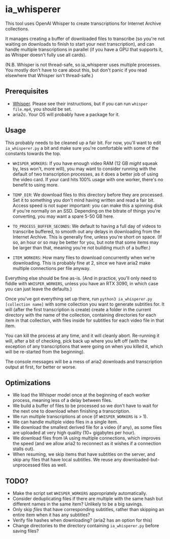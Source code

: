 # ia_whisperer

This tool uses OpenAI Whisper to create transcriptions for Internet Archive collections.

It manages creating a buffer of downloaded files to transcribe (so you're not waiting on downloads to finish to start your next transcription), and can handle multiple transcriptions in parallel (if you have a GPU that supports it, as Whisper doesn't fully use all cards).

(N.B. Whisper is not thread-safe, so ia_whisperer uses multiple processes. You mostly don't have to care about this, but don't panic if you read elsewhere that Whisper isn't thread-safe.)

## Prerequisites

* [Whisper](https://github.com/openai/whisper). Please see their instructions, but if you can run `whisper file.mp4`, you should be set.
* aria2c. Your OS will probably have a package for it.

## Usage

This probably needs to be cleaned up a fair bit. For now, you'll want to edit `ia_whisperer.py` a bit and make sure you're comfortable with some of the constants towards the top.

* `WHISPER_WORKERS`: If you have enough video RAM (12 GB *might* squeak by, less won't, more will), you may want to consider running with the default of two transcription processes, as it does a better job of using the video card. If your card hits 100% usage with one worker, there's no benefit to using more.

* `TEMP_DIR`: We download files to this directory before they are processed. Set it to something you don't mind having written and read a fair bit. Access speed is not super important: you can make this a spinning disk if you're normally on an SSD. Depending on the bitrate of things you're converting, you may want a spare 5-50 GB here.

* `TO_PROCESS_BUFFER_SECONDS`: We default to having a full day of videos to transcribe buffered, to smooth out any delays in downloading from the Internet Archive. This is generally fine, unless you're short on space. (If so, an hour or so may be better for you, but note that some items may be larger than that, meaning you're not building much of a buffer.)

* `ITEM_WORKERS`: How many files to download concurrently when we're downloading. This is probably fine at 2, since we have aria2 make multiple connections per file anyway.

Everything else should be fine as-is. (And in practice, you'll only need to fiddle with `WHISPER_WORKERS`, unless you have an RTX 3090, in which case you can just leave the defaults.)

Once you've got everything set up there, run `python3 ia_whisperer.py [collection name]` with some collection you want to generate subtitles for. It will (after the first transcription is create) create a folder in the current directory with the name of the collection, containing directories for each item in that collection, with files inside for subtitles for each video file in that item.

You can kill the process at any time, and it will cleanly abort. Re-running it will, after a bit of checking, pick back up where you left off (with the exception of any transcriptions that were going on when you killed it, which will be re-started from the beginning).

The console messages will be a mess of aria2 downloads and transcription output at first, for better or worse.

## Optimizations

* We load the Whisper model once at the beginning of each worker process, meaning less of a delay between files.
* We build a buffer of files to be processed so we don't have to wait for the next one to download when finishing a transcription.
* We run multiple transcriptions at once (if `WHISPER_WORKERS` is > 1).
* We can handle multiple video files in a single item.
* We download the smallest derived file for a video (if any), as some files are uploaded at very high quality (10+ gigabytes per hour).
* We download files from IA using multiple connections, which improves the speed (and we allow aria2 to reconnect as it wishes if a connection stalls out).
* When resuming, we skip items that have subtitles on the server, and skip any files that have local subtitles. We reuse any downloaded-but-unprocessed files as well.

## TODO?

* Make the script set `WHISPER_WORKERS` appropriately automatically.
* Consider deduplicating files if there are multiple with the same hash but different names in the same item? Unlikely to be a big savings.
* Only skip *files* that have corresponding subtitles, rather than skipping an entire item when it has any subtitles?
* Verify file hashes when downloading? (aria2 has an option for this)
* Change directories to the directory containing `ia_whisperer.py` before saving files?
